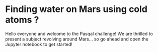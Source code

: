 # Finding water on Mars using cold atoms ?

Hello everyone and welcome to the Pasqal challenge! We are thrilled to present a subject revolving around Mars... so go ahead and open the Jupyter notebook to get started!
